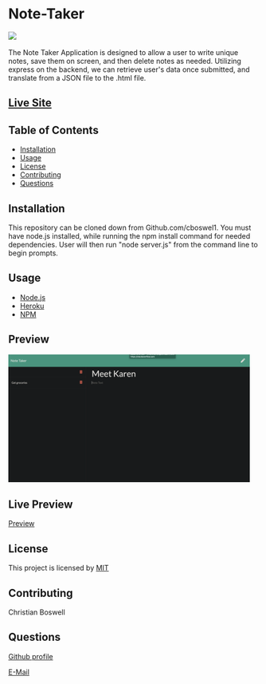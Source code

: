  # Note-Taker


![](https://img.shields.io/badge/license-MIT-yellow)


The Note Taker Application is designed to allow a user to write unique notes, save them on screen, and then delete notes as needed. Utilizing express on the backend, we can retrieve user's data once submitted, and translate from a JSON file to the .html file. 

## [Live Site](https://limitless-refuge-57830.herokuapp.com/)

## Table of Contents 
  - [Installation](#installation)
  - [Usage](#usage)
  - [License](#license)
  - [Contributing](#contributing)
  - [Questions](#questions)


## Installation 
This repository can be cloned down from Github.com/cboswel1. You must have node.js installed, while running the npm install command for needed dependencies. User will then run "node server.js" from the command line to begin prompts. 


## Usage
  - [Node.js](https://nodejs.org/en/)
  - [Heroku](https://heroku.com/)
  - [NPM](https://www.npmjs.com/)

## Preview 
<img src="https://raw.githubusercontent.com/cboswel1/note-taker/main/public/assets/Screen%20Shot%202020-10-08%20at%2011.51.14%20AM.png" height="256" title="Home Screen">


## Live Preview 
[Preview](https://youtu.be/DrMHnba4ct8 )


## License
This project is licensed by [MIT](https://opensource.org/licenses/MIT)


## Contributing
Christian Boswell


## Questions

[Github profile](https://github.com/cboswel1)

[E-Mail](mailto:christianboswell86@gmail.com)
